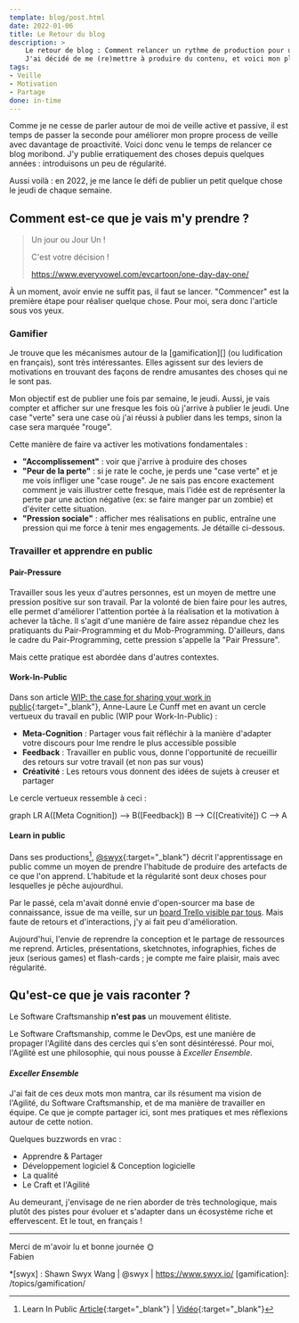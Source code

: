```yaml
---
template: blog/post.html
date: 2022-01-06
title: Le Retour du blog
description: >
    Le retour de blog : Comment relancer un rythme de production pour un gain toujours plus malin.
    J'ai décidé de me (re)mettre à produire du contenu, et voici mon plan d'action.
tags:
- Veille
- Motivation
- Partage
done: in-time
---
```


Comme je ne cesse de parler autour de moi de veille active et passive, il est temps de passer la seconde pour améliorer mon propre process de veille avec davantage de proactivité. 
Voici donc venu le temps de relancer ce blog moribond. 
J'y publie erratiquement des choses depuis quelques années : introduisons un peu de régularité.

Aussi voilà : en 2022, je me lance le défi de publier un petit quelque chose le jeudi de chaque semaine.

## Comment est-ce que je vais m'y prendre ?

> Un jour ou Jour Un !
> 
> C'est votre décision ! 
> 
> https://www.everyvowel.com/evcartoon/one-day-day-one/

À un moment, avoir envie ne suffit pas, il faut se lancer. 
"Commencer" est la première étape pour réaliser quelque chose.
Pour moi, sera donc l'article sous vos yeux. 

### Gamifier

Je trouve que les mécanismes autour de la [gamification][] (ou ludification en français), sont très intéressantes.
Elles agissent sur des leviers de motivations en trouvant des façons de rendre amusantes des choses qui ne le sont pas.

Mon objectif est de publier une fois par semaine, le jeudi.
Aussi, je vais compter et afficher sur une fresque les fois où j'arrive à publier le jeudi.
Une case "verte" sera une case où j'ai réussi à publier dans les temps, sinon la case sera marquée "rouge".  

Cette manière de faire va activer les motivations fondamentales :

- **"Accomplissement"** : voir que j'arrive à produire des choses
- **"Peur de la perte"** : si je rate le coche, je perds une "case verte" et je me vois infliger une "case rouge".
    Je ne sais pas encore exactement comment je vais illustrer cette fresque,
    mais l'idée est de représenter la perte par une action négative (ex: se faire manger par un zombie) et d'éviter cette situation.
- **"Pression sociale"** : afficher mes réalisations en public, entraîne une pression qui me force à tenir mes engagements. Je détaille ci-dessous.

### Travailler et apprendre en public

#### Pair-Pressure

Travailler sous les yeux d'autres personnes, est un moyen de mettre une pression positive sur son travail.
Par la volonté de bien faire pour les autres, elle permet d'améliorer l'attention portée à la réalisation et la motivation à achever la tâche.
Il s'agit d'une manière de faire assez répandue chez les pratiquants du Pair-Programming et du Mob-Programming. 
D'ailleurs, dans le cadre du Pair-Programming, cette pression s'appelle la "Pair Pressure".
 
Mais cette pratique est abordée dans d'autres contextes.

#### Work-In-Public

Dans son article [WIP: the case for sharing your work in public](https://nesslabs.com/work-in-public){:target="_blank"}, 
Anne-Laure Le Cunff met en avant un cercle vertueux du travail en public (WIP pour Work-In-Public) :

- **Meta-Cognition** : Partager vous fait réfléchir à la manière d'adapter votre discours pour lme rendre le plus accessible possible
- **Feedback** : Travailler en public vous, donne l'opportunité de recueillir des retours sur votre travail (et non pas sur vous)
- **Créativité** : Les retours vous donnent des idées de sujets à creuser et partager

Le cercle vertueux ressemble à ceci : 

<div class="mermaid">
graph LR
    A([Meta Cognition]) --> B([Feedback])
    B --> C([Creativité])
    C --> A
</div>
<script src="https://cdn.jsdelivr.net/npm/mermaid/dist/mermaid.min.js"></script>
<script>mermaid.initialize({startOnLoad:true});</script>

#### Learn in public

Dans ses productions[^1], [@swyx](https://twitter.com/swyx){:target="_blank"} décrit l'apprentissage en public comme un moyen de prendre l'habitude de produire des artefacts de ce que l'on apprend.
L'habitude et la régularité sont deux choses pour lesquelles je pêche aujourdhui.

Par le passé, cela m'avait donné envie d'open-sourcer ma base de connaissance, issue de ma veille, sur un [board Trello visible par tous](https://trello.com/b/FuguoMCV/open-source-own-knowledge).
Mais faute de retours et d'interactions, j'y ai fait peu d'amélioration.

Aujourd'hui, l'envie de reprendre la conception et le partage de ressources me reprend.
Articles, présentations, sketchnotes, infographies, fiches de jeux (serious games) et flash-cards ; je compte me faire plaisir, mais avec régularité.  

## Qu'est-ce que je vais raconter ?

Le Software Craftsmanship **n'est pas** un mouvement élitiste.

Le Software Craftsmanship, comme le DevOps, est une manière de propager l'Agilité dans des cercles qui s'en sont désintéressé.
Pour moi, l'Agilité est une philosophie, qui nous pousse à _Exceller Ensemble_.

#### _Exceller Ensemble_

J'ai fait de ces deux mots mon mantra, car ils résument ma vision de l'Agilité, du Software Craftsmanship, et de ma manière de travailler en équipe.
Ce que je compte partager ici, sont mes pratiques et mes réflexions autour de cette notion.

Quelques buzzwords en vrac :

- Apprendre & Partager
- Développement logiciel & Conception logicielle
- La qualité
- Le Craft et l'Agilité

Au demeurant, j'envisage de ne rien aborder de très technologique, mais plutôt des pistes pour évoluer et s'adapter dans un écosystème riche et effervescent.
Et le tout, en français !

--- 

Merci de m'avoir lu et bonne journée 🌞
<br>
Fabien

*[swyx] : Shawn Swyx Wang | @swyx | https://www.swyx.io/
[gamification]: /topics/gamification/
[^1]: Learn In Public [Article](https://www.swyx.io/learn-in-public/){:target="_blank"} | [Vidéo](https://www.youtube.com/watch?v=znNxtSbuBjI){:target="_blank"}